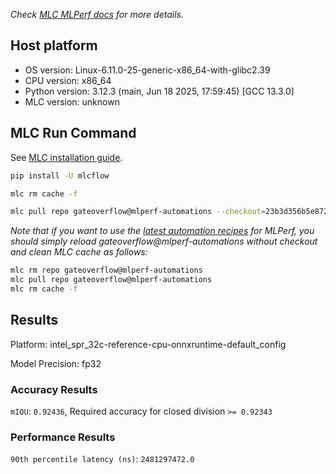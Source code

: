 *Check [MLC MLPerf docs](https://docs.mlcommons.org/automotive) for more details.*

## Host platform

* OS version: Linux-6.11.0-25-generic-x86_64-with-glibc2.39
* CPU version: x86_64
* Python version: 3.12.3 (main, Jun 18 2025, 17:59:45) [GCC 13.3.0]
* MLC version: unknown

## MLC Run Command

See [MLC installation guide](https://docs.mlcommons.org/mlcflow/install/).

```bash
pip install -U mlcflow

mlc rm cache -f

mlc pull repo gateoverflow@mlperf-automations --checkout=23b3d356b5e87286514538ed91c0fbd5fa252a33


```
*Note that if you want to use the [latest automation recipes](https://docs.mlcommons.org/inference) for MLPerf,
 you should simply reload gateoverflow@mlperf-automations without checkout and clean MLC cache as follows:*

```bash
mlc rm repo gateoverflow@mlperf-automations
mlc pull repo gateoverflow@mlperf-automations
mlc rm cache -f

```

## Results

Platform: intel_spr_32c-reference-cpu-onnxruntime-default_config

Model Precision: fp32

### Accuracy Results 
`mIOU`: `0.92436`, Required accuracy for closed division `>= 0.92343`

### Performance Results 
`90th percentile latency (ns)`: `2481297472.0`
